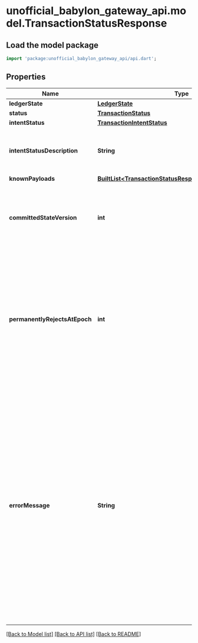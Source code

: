 # unofficial_babylon_gateway_api.model.TransactionStatusResponse

## Load the model package
```dart
import 'package:unofficial_babylon_gateway_api/api.dart';
```

## Properties
Name | Type | Description | Notes
------------ | ------------- | ------------- | -------------
**ledgerState** | [**LedgerState**](LedgerState.md) |  | 
**status** | [**TransactionStatus**](TransactionStatus.md) |  | 
**intentStatus** | [**TransactionIntentStatus**](TransactionIntentStatus.md) |  | 
**intentStatusDescription** | **String** | An additional description to clarify the intent status.  | 
**knownPayloads** | [**BuiltList&lt;TransactionStatusResponseKnownPayloadItem&gt;**](TransactionStatusResponseKnownPayloadItem.md) |  | 
**committedStateVersion** | **int** | If the intent was committed, this gives the state version when this intent was committed.  | [optional] 
**permanentlyRejectsAtEpoch** | **int** | The epoch number at which the transaction is guaranteed to get permanently rejected by the Network due to exceeded epoch range defined when submitting transaction. | [optional] 
**errorMessage** | **String** | The most relevant error message received, due to a rejection or commit as failure. Please note that presence of an error message doesn't imply that the intent will definitely reject or fail. This could represent a temporary error (such as out of fees), or an error with a payload which doesn't end up being committed.  | [optional] 

[[Back to Model list]](../README.md#documentation-for-models) [[Back to API list]](../README.md#documentation-for-api-endpoints) [[Back to README]](../README.md)


